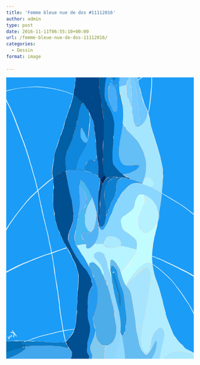 ```yaml
---
title: 'Femme bleue nue de dos #11112016'
author: admin
type: post
date: 2016-11-11T06:55:10+00:00
url: /femme-bleue-nue-de-dos-11112016/
categories:
  - Dessin
format: image

---
```

![Femme bleue nue de dos #11112016](./Femme_bleue_nue_de_dos.jpg)